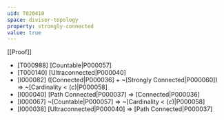 ```yaml
---
uid: T020410
space: divisor-topology
property: strongly-connected
value: true
---
```

[[Proof]]

* [T000988] [Countable|P000057]
* [T000140] [Ultraconnected|P000040]
* [I000082] ([Connected|P000036] + ~[Strongly Connected|P000060]) => ~[Cardinality < $\mathfrak(c)$|P000058]
* [I000040] [Path Connected|P000037] => [Connected|P000036]
* [I000067] ~[Countable|P000057] => ~[Cardinality < $\mathfrak(c)$|P000058]
* [I000038] [Ultraconnected|P000040] => [Path Connected|P000037]


